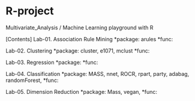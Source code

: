 # R-project

Multivariate_Analysis / Machine Learning playground with R

[Contents] Lab-01. Association Rule Mining *package: arules *func:

Lab-02. Clustering *package: cluster, e1071, mclust *func:

Lab-03. Regression *package: *func:

Lab-04. Classification *package: MASS, nnet, ROCR, rpart, party, adabag, randomForest, *func:

Lab-05. Dimension Reduction *package: Mass, vegan, *func:
